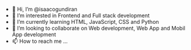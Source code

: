 - 👋 Hi, I’m @isaacogundiran
- 👀 I’m interested in Frontend and Full stack development 
- 🌱 I’m currently learning HTML, JavaScript, CSS and Python
- 💞️ I’m looking to collaborate on Web development, Web App and Mobil App development
- 📫 How to reach me ...

<!---
isaacogundiran/isaacogundiran is a ✨ special ✨ repository because its `README.md` (this file) appears on your GitHub profile.
You can click the Preview link to take a look at your changes.
--->
